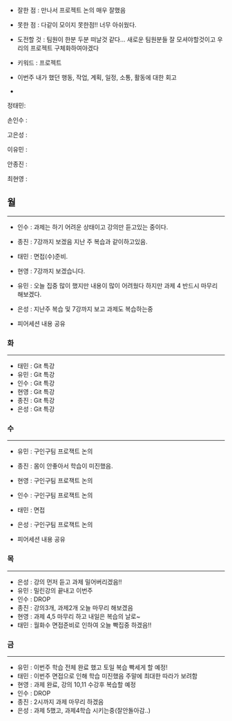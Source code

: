 - 잘한 점 : 만나서 프로젝트 논의 매우 잘했음

- 못한 점 : 다같이 모이지 못한점!! 너무 아쉬웠다.
    
- 도전할 것 : 팀원이 한분 두분 떠날것 같다... 새로운 팀원분들 잘 모셔야할것이고 우리의 프로젝트 구체화하여야겠다

- 키워드 : 프로젝트

- 이번주 내가 했던 행동, 작업, 계획, 일정, 소통, 활동에 대한 회고

-

정태민: 

손인수 : 

고은성 : 

이유민 : 

안종진 : 

최현영 : 

## 월

---

- 인수 : 과제는 하기 어려운 상태이고 강의만 듣고있는 중이다.
- 종진 : 7강까지 보겠음 지난 주 복습과 같이하고있음.
- 태민 : 면접(수)준비.
- 현영 : 7강까지 보겠습니다.
- 유민 : 오늘 집중 많이 했지만 내용이 많이 어려웠다 하지만 과제 4 반드시 마무리 해보겠다.
- 은성 : 지난주 복습 및 7강까지 보고 과제도 복습하는중

- 피어세션 내용 공유
    

### 화

---

- 태민 : Git 특강
- 유민 : Git 특강
- 인수 : Git 특강
- 현영 : Git 특강
- 종진 : Git 특강
- 은성 : Git 특강

### 수

---

- 유민 : 구인구팀 프로잭트 논의
- 종진 : 몸이 안좋아서 학습이 미진했음.
- 현영 : 구인구팀 프로잭트 논의
- 인수 : 구인구팀 프로잭트 논의
- 태민 : 면접
- 은성 : 구인구팀 프로잭트 논의

- 피어세션 내용 공유



### 목

---

- 은성 : 강의 먼저 듣고 과제 밀어버리겠음!!
- 유민 : 밀린강의 끝내고 이번주 
- 인수 : DROP
- 종진 : 강의3개, 과제2개 오늘 마무리 해보겠음
- 현영 : 과제 4,5 마무리 하고 내일은 복습의 날로~
- 태민 : 월화수 면접준비로 인하여 오늘 빡집중 하겠음!!

### 금

---

- 유민 : 이번주 학습 전체 완료 했고 토일 복습 빡세게 할 예정!
- 태민 : 이번주 면접으로 인해 학습 미진했음 주말에 최대한 따라가 보려함
- 현영 : 과제 완료, 강의 10,11 수강후 복습할 예정
- 인수 : DROP
- 종진 : 2시까지 과제 마무리 하겠음
- 은성 : 과제 5했고, 과제4학습 시키는중(잘안돌아감..)
